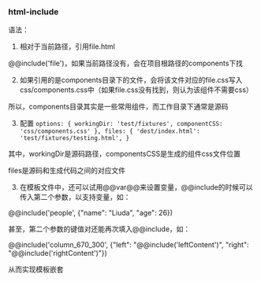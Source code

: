 ### html-include

语法：

1. 相对于当前路径，引用file.html

@@include('file')，如果当前路径没有，会在项目根路径的components下找

2. 如果引用的是components目录下的文件，会将该文件对应的file.css写入css/components.css中（如果file.css没有找到，则认为该组件不需要css）

所以，components目录其实是一些常用组件，而工作目录下通常是源码

3. 配置
  `options: {
    workingDir: 'test/fixtures',
    componentCSS: 'css/components.css'
  },
  files: {
    'dest/index.html': 'test/fixtures/testing.html',
  }`

  其中，workingDir是源码路径，componentsCSS是生成的组件css文件位置

  files是源码和生成代码之间的对应文件

3. 在模板文件中，还可以试用@@var@@来设置变量，@@include的时候可以传入第二个参数，以支持变量，如：

  @@include('people', {"name": "Liuda", "age": 26})

  甚至，第二个参数的键值对还能再次填入@@include，如：

  @@include('column_670_300', {"left": "@@include('leftContent')", "right": "@@include('rightContent')"})

  从而实现模板嵌套